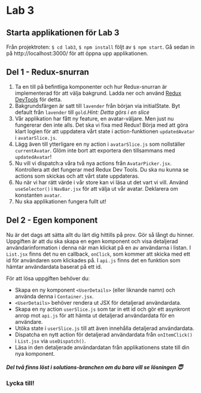 # Lab 3

## Starta applikationen för Lab 3

Från projektroten: `$ cd lab3`, `$ npm install` följt av `$ npm start`. Gå sedan in på http://localhost:3000/ för att öppna upp applikationen.

## Del 1 - Redux-snurran

1. Ta en till på befintliga komponenter och hur Redux-snurran är implementerad för att välja bakgrund. Ladda ner och använd [Redux DevTools](https://chrome.google.com/webstore/detail/redux-devtools/lmhkpmbekcpmknklioeibfkpmmfibljd) för detta.
2. Bakgrundsfärgen är satt till `lavender` från början via initialState. Byt default från `lavender` till `gold`._Hint: Detta görs i en slice_
3. Vår applikation har fått ny feature, en avatar-väljare. Men just nu fungererar den inte alls. Det ska vi fixa med Redux! Börja med att göra klart logien för att uppdatera vårt state i action-funktionen `updatedAvatar` i `avatarSlice.js`.
4. Lägg även till ytterligare en ny action i `avatarSlice.js` som nollställer `currentAvatar`. Glöm inte bort att exportera den tillsammans med `updatedAvatar`!
5. Nu vill vi dispatch:a våra två nya actions från `AvatarPicker.jsx`. Kontrollera att det fungerar med Redux Dev Tools. Du ska nu kunna se actions som skickas och att vårt state uppdateras.
6. Nu när vi har rätt värde i vår store kan vi läsa ut det vart vi vill. Använd `useSelector()` i `NavBar.jsx` för att välja ut vår avatar. Deklarera om konstanten `avatar`.
7. Nu ska applikationen fungera fullt ut!

## Del 2 - Egen komponent

Nu är det dags att sätta allt du lärt dig hittills på prov. Gör så långt du hinner. Uppgiften är att du ska skapa en egen komponent och visa detaljerad användarinformation i denna när man klickat på en av användarna i listan. I `List.jsx` finns det nu en callback, `onClick`, som kommer att skicka med ett id för användaren som klickades på. I `api.js` finns det en funktion som hämtar användardata baserat på ett id.

För att lösa uppgiften behöver du:

- Skapa en ny komponent `<UserDetails>` (eller liknande namn) och använda denna i `Container.jsx`.
- `<UserDetails>` behöver rendera ut JSX för detaljerad användardata.
- Skapa en ny action `userSlice.js` som tar in ett id och gör ett asynkront anrop mot `api.js` för att hämta ut detaljerad användardata för en användare.
- Utöka state i `userSlice.js` till att även innehålla detaljerad användardata.
- Dispatcha en nytt action för detaljerad användardata från `onItemClick()` i `List.jsx` via `useDispatch()`.
- Läsa in den detaljerade användardatan från applikationens state till din nya komponent.

##### _Del två finns löst i solutions-branchen om du bara vill se lösningen_ 😇

### Lycka till!
